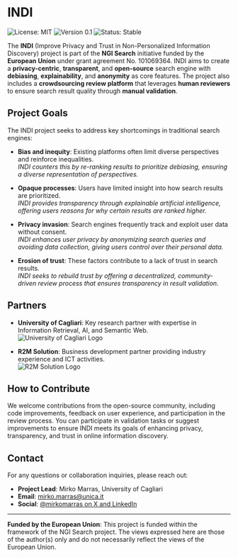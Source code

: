   # INDI

  ![License: MIT](https://img.shields.io/badge/License-MIT-blue.svg)
  ![Version 0.1](https://img.shields.io/badge/version-0.1-green.svg)
  ![Status: Stable](https://img.shields.io/badge/status-stable-brightgreen.svg)
  
The **INDI** (Improve Privacy and Trust in Non-Personalized Information Discovery) project is part of the **NGI Search** initiative funded by the **European Union** under grant agreement No. 101069364. INDI aims to create a **privacy-centric**, **transparent**, and **open-source** search engine with **debiasing**, **explainability**, and **anonymity** as core features. The project also includes a **crowdsourcing review platform** that leverages **human reviewers** to ensure search result quality through **manual validation**.

## Project Goals

The INDI project seeks to address key shortcomings in traditional search engines:

- **Bias and inequity**: Existing platforms often limit diverse perspectives and reinforce inequalities.  
  *INDI counters this by re-ranking results to prioritize debiasing, ensuring a diverse representation of perspectives.*

- **Opaque processes**: Users have limited insight into how search results are prioritized.  
  *INDI provides transparency through explainable artificial intelligence, offering users reasons for why certain results are ranked higher.*

- **Privacy invasion**: Search engines frequently track and exploit user data without consent.  
  *INDI enhances user privacy by anonymizing search queries and avoiding data collection, giving users control over their personal data.*

- **Erosion of trust**: These factors contribute to a lack of trust in search results.  
  *INDI seeks to rebuild trust by offering a decentralized, community-driven review process that ensures transparency in result validation.*

## Partners

- **University of Cagliari**: Key research partner with expertise in Information Retrieval, AI, and Semantic Web.  
  ![University of Cagliari Logo](https://www.unica.it/ecommerce/export/sites/default/it/.galleries/nuova_immagine_home/universita_cagliari_logo.png)

- **R2M Solution**: Business development partner providing industry experience and ICT activities.  
  ![R2M Solution Logo](https://www.r2msolution.com/wordpress/wp-content/uploads/2020/03/logo-R2M-black.png)

## How to Contribute

We welcome contributions from the open-source community, including code improvements, feedback on user experience, and participation in the review process. You can participate in validation tasks or suggest improvements to ensure INDI meets its goals of enhancing privacy, transparency, and trust in online information discovery.

## Contact

For any questions or collaboration inquiries, please reach out:

- **Project Lead**: Mirko Marras, University of Cagliari  
- **Email**: mirko.marras@unica.it  
- **Social**: [@mirkomarras on X and LinkedIn](https://x.com/mirkomarras)

---

**Funded by the European Union**: This project is funded within the framework of the NGI Search project. The views expressed here are those of the author(s) only and do not necessarily reflect the views of the European Union.
